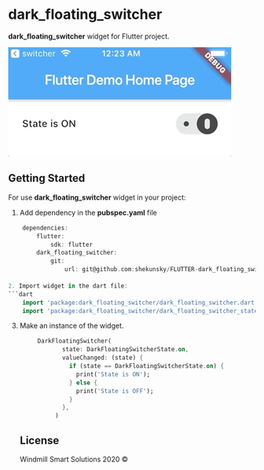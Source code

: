# dark_floating_switcher

**dark_floating_switcher** widget for Flutter project.

![](floating_switcher.gif)

## Getting Started

For use **dark_floating_switcher** widget in your project:
1. Add dependency in the **pubspec.yaml** file
```dart
    dependencies:
        flutter:
            sdk: flutter
        dark_floating_switcher:
            git:
                url: git@github.com:shekunsky/FLUTTER-dark_floating_switcher.git

2. Import widget in the dart file:
```dart
    import 'package:dark_floating_switcher/dark_floating_switcher.dart';
    import 'package:dark_floating_switcher/dark_floating_switcher_state.dart';
```

3. Make an instance of the widget.

    ```dart
         DarkFloatingSwitcher(
                state: DarkFloatingSwitcherState.on,
                valueChanged: (state) {
                  if (state == DarkFloatingSwitcherState.on) {
                    print('State is ON');
                  } else {
                    print('State is OFF');
                  }
                },
              )
    ```
    
    
    ## License

    Windmill Smart Solutions 2020 ©